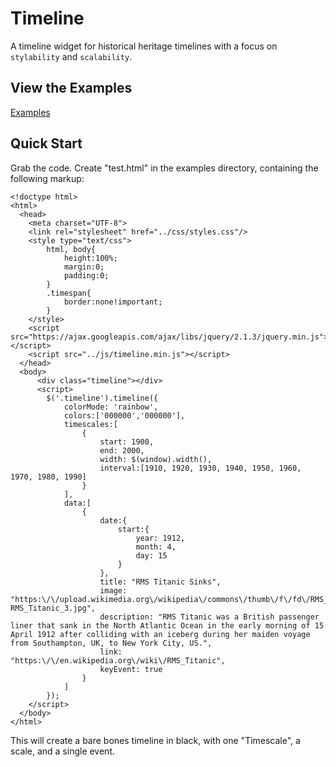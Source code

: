 # Timeline
A timeline widget for historical heritage timelines with a focus on `stylability` and `scalability`.

## View the Examples
[Examples](http://whiteleviathan.co.uk/static/timeline/examples/index.html "View the examples here")

## Quick Start
Grab the code.
Create "test.html" in the examples directory, containing the following markup:

```
<!doctype html>
<html>
  <head>
    <meta charset="UTF-8">
    <link rel="stylesheet" href="../css/styles.css"/>
    <style type="text/css">
        html, body{
			height:100%;
			margin:0;
			padding:0;
		}
    	.timespan{
        	border:none!important;
		}
    </style>
    <script src="https://ajax.googleapis.com/ajax/libs/jquery/2.1.3/jquery.min.js"></script>
    <script src="../js/timeline.min.js"></script>
  </head>
  <body>
      <div class="timeline"></div>
	  <script>
		$('.timeline').timeline({
			colorMode: 'rainbow',
        	colors:['000000','000000'],
			timescales:[
				{
					start: 1900,
					end: 2000,
					width: $(window).width(),
					interval:[1910, 1920, 1930, 1940, 1950, 1960, 1970, 1980, 1990]
				}
			],
			data:[
				{
					date:{
						start:{
							year: 1912,
							month: 4,
							day: 15
						}
					},
					title: "RMS Titanic Sinks",
					image: "https:\/\/upload.wikimedia.org\/wikipedia\/commons\/thumb\/f\/fd\/RMS_Titanic_3.jpg\/100px-RMS_Titanic_3.jpg",
					description: "RMS Titanic was a British passenger liner that sank in the North Atlantic Ocean in the early morning of 15 April 1912 after colliding with an iceberg during her maiden voyage from Southampton, UK, to New York City, US.",
					link: "https:\/\/en.wikipedia.org\/wiki\/RMS_Titanic",
					keyEvent: true
				}
			]
		});
	</script>
  </body>
</html>
```
This will create a bare bones timeline in black, with one "Timescale", a scale, and a single event.
